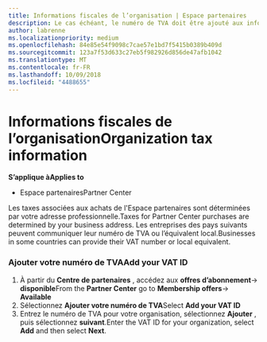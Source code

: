 ```yaml
---
title: Informations fiscales de l’organisation | Espace partenaires
description: Le cas échéant, le numéro de TVA doit être ajouté aux informations de votre organisation
author: labrenne
ms.localizationpriority: medium
ms.openlocfilehash: 84e85e54f9098c7cae57e1bd7f5415b0389b409d
ms.sourcegitcommit: 123a7f53d633c27eb5f982926d856de47afb1042
ms.translationtype: MT
ms.contentlocale: fr-FR
ms.lasthandoff: 10/09/2018
ms.locfileid: "4488655"
---
```

# <a name="organization-tax-information"></a><span data-ttu-id="95a3b-103">Informations fiscales de l’organisation</span><span class="sxs-lookup"><span data-stu-id="95a3b-103">Organization tax information</span></span>

**<span data-ttu-id="95a3b-104">S’applique à</span><span class="sxs-lookup"><span data-stu-id="95a3b-104">Applies to</span></span>**

-  <span data-ttu-id="95a3b-105">Espace partenaires</span><span class="sxs-lookup"><span data-stu-id="95a3b-105">Partner Center</span></span>

<span data-ttu-id="95a3b-106">Les taxes associées aux achats de l'Espace partenaires sont déterminées par votre adresse professionnelle.</span><span class="sxs-lookup"><span data-stu-id="95a3b-106">Taxes for Partner Center purchases are determined by your business address.</span></span> <span data-ttu-id="95a3b-107">Les entreprises des pays suivants peuvent communiquer leur numéro de TVA ou l’équivalent local.</span><span class="sxs-lookup"><span data-stu-id="95a3b-107">Businesses in some countries can provide their VAT number or local equivalent.</span></span>

### <a name="add-your-vat-id"></a><span data-ttu-id="95a3b-108">Ajouter votre numéro de TVA</span><span class="sxs-lookup"><span data-stu-id="95a3b-108">Add your VAT ID</span></span>

1.  <span data-ttu-id="95a3b-109">À partir du **Centre de partenaires** , accédez aux **offres d’abonnement**-> **disponible**</span><span class="sxs-lookup"><span data-stu-id="95a3b-109">From the **Partner Center** go to **Membership offers**-> **Available**</span></span>
2.  <span data-ttu-id="95a3b-110">Sélectionnez **Ajouter votre numéro de TVA**</span><span class="sxs-lookup"><span data-stu-id="95a3b-110">Select **Add your VAT ID**</span></span>
3.  <span data-ttu-id="95a3b-111">Entrez le numéro de TVA pour votre organisation, sélectionnez **Ajouter** , puis sélectionnez **suivant**.</span><span class="sxs-lookup"><span data-stu-id="95a3b-111">Enter the VAT ID for your organization, select **Add** and then select **Next**.</span></span>





 



